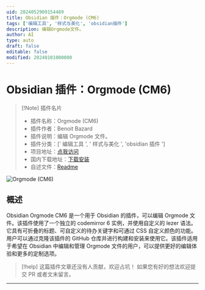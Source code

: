 ```yaml
---
uid: 2024052909154489
title: Obsidian 插件：Orgmode (CM6)
tags: ['编辑工具', '样式与美化', 'obsidian插件']
description: 编辑Orgmode文件。
author: AI
type: auto
draft: false
editable: false
modified: 20240101000000
---
```


# Obsidian 插件：Orgmode (CM6)

> [!Note] 插件名片
> - 插件名称：Orgmode (CM6)
> - 插件作者：Benoit Bazard
> - 插件说明：编辑 Orgmode 文件。
> - 插件分类：[' 编辑工具 ', ' 样式与美化 ', 'obsidian 插件 ']
> - 项目地址：[点我访问](https://github.com/bbazard/obsidian-orgmode-cm6)
> - 国内下载地址：[下载安装](https://pkmer.cn/products/plugin/pluginMarket/?orgmode-cm6)
> - 自述文件：[Readme](https://ghproxy.net/https://raw.githubusercontent.com/BBazard/obsidian-orgmode-cm6/master/README.md)

![Orgmode (CM6)](https://cdn.pkmer.cn/covers/orgmode-cm6.png!pkmer)

## 概述

Obsidian Orgmode CM6 是一个用于 Obsidian 的插件，可以编辑 Orgmode 文件。该插件使用了一个独立的 codemirror 6 实例，并使用自定义的 lezer 语法。它具有可折叠的标题、可自定义的待办关键字和可通过 CSS 自定义颜色的功能。用户可以通过克隆该插件的 GitHub 仓库并进行构建和安装来使用它。该插件适用于希望在 Obsidian 中编辑和管理 Orgmode 文件的用户，可以提供更好的编辑体验和更多的定制选项。

> [!help]
> 这篇插件文章还没有人贡献，欢迎占坑！
> 如果您有好的想法欢迎提交 PR 或者文末留言。

---



